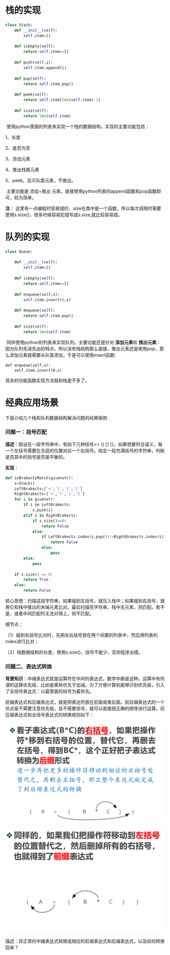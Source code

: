 

# 栈的实现

```python
class Stack:
    def __init__(self):
        self.item=[]

    def isEmpty(self):
        return self.item==[]

    def push(self,i):
        self.item.append(i)

    def pop(self):
        return self.item.pop()

    def peek(self):
        return self.item[len(self.item)-1]

    def size(self):
        return len(self.item)
```

​	使用python里面的列表来实现一个栈的数据结构，实现的主要功能包括：

1、长度

2、是否为空

3、添加元素

4、推出栈尾元素

5、peek。显示队尾元素，不推出。

​	主要功能是 添加+推出 元素，直接使用python列表的append函数和pop函数即可，较为简单。 

**注**： 这里有一点编程时容易错的，size在类中是一个函数，所以每次调用时需要使用s.size()，很多时候容易犯错写成s.size,就比较容易错。



# 队列的实现

```python
class Queue:

    def __init__(self):
        self.item=[]

    def isEmpty(self):
        return self.item==[]

    def enqueue(self,x):
        self.item.insert(0,x)

    def dequeue(self):
        return self.item.pop()

    def size(self):
        return len(self.item)
```

​	同样使用python的列表来实现队列。主要功能还是针对 **添加元素**和 **推出元素**：因为队列先进先出的特点，所以没有栈结构那么直接，推出元素还是使用pop，那么添加元素就需要从队首添加，于是可以使用insert函数:

```
def enqueue(self,x):
	self.item.insert(0,x)
```

其余的功能函数实现方法就和栈差不多了。





# 经典应用场景

下面介绍几个栈和队列数据结构解决问题的经典案例



### 问题一：括号匹配

**描述**：假设在一段字符串中，有如下几种括号<> () [] {}，如果想要符合语义，每一个左括号需要在合适的位置对应一个右括号。给定一段充满括号的字符串，判断是否其中的括号是否是平衡的。

**实现**：

```python
def isBrakectsMatch(givenstr):
    s=Stack()
    LeftBrakects=['<','(','[','{']
    RightBrakects=['>',')',']','}']
    for i in givenstr:
        if i in LeftBrakects:
            s.push(i)
        elif i in RightBrakects:
            if s.size()==0:
                return False
            else:
                if LeftBrakects.index(s.pop())!=RightBrakects.index(i):
                    return False
                else:
                    pass
        else:
            pass

    if s.size() == 0:
        return True
    else:
        return False
```

核心思想：扫描这段字符串，如果碰到左括号，就压入栈中；如果碰到右括号，就用它和栈中推出的末端元素比对。最后扫描完字符串，栈中无元素，则匹配。若不是，或者中间匹配时无法对得上，则不匹配。

细节点：

（1）碰到右括号比对时，先把左右括号放在两个闲置的列表中，然后用列表的index进行比对；

（2）栈数据结构的长度，使用s.size()，括号不能少，否则程序出错。



### 问题二、表达式转换

**背景知识**：中缀表达式就是运算符在中间的表达式，数学中都是这种。运算中有所谓的运算优先级，比如是乘除优先于加减。为了方便计算机能够识别优先级，引入了全括号表达式：以最里面的括号为最优先。

前缀表达式和后缀表达式，就是把表达符放在前面或者后面。前后缀表达式的一个优点是不需要注意优先级，且不需要括号，就可以直接按正确的顺序进行运算。前后缀表达式和全括号表达式的转换规则如下：

![转换成后缀表达式](.\pics\image-20200823041843174.png)



![转换成前缀表达式](.\pics\image-20200823041940801.png)

描述：将正常的中缀表达式转换成相应的前缀表达式和后缀表达式。以及如何转换回来？




